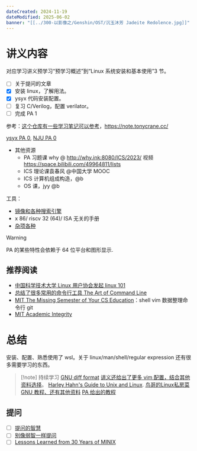 ```yaml
---
dateCreated: 2024-11-19
dateModified: 2025-06-02
banner: "[[../300-以影像之/Genshin/OST/沉玉沐芳 Jadeite Redolence.jpg]]"
---
```

# 讲义内容

对应学习讲义预学习“预学习概述”到“Linux 系统安装和基本使用”3 节。

- [ ] 关于提问的文章
- [x] 安装 linux，了解用法。
- [x] ysyx 代码安装配置。
- [ ] 复习 C/Verilog，配置 verilator。
- [ ] 完成 PA 1

参考：<a href="https://github.com/redlightASl/Notes/blob/master/%E8%AE%A1%E7%AE%97%E6%9C%BA%E5%BA%95%E5%B1%82/%E4%B8%80%E7%94%9F%E4%B8%80%E8%8A%AF/%E4%B8%80%E7%94%9F%E4%B8%80%E8%8A%AF%E5%AD%A6%E4%B9%A0%E7%AC%94%E8%AE%B01%E3%80%90verilator%E3%80%91.md">这个仓库有一些学习笔记可以参考</a>，https://note.tonycrane.cc/

<a href=" https://ysyx.oscc.cc/docs/ics-pa/PA0.html">ysyx PA 0</a>, <a href="https://nju-projectn.github.io/ics-pa-gitbook/ics2024/">NJU PA 0</a>

- 其他资源
	- PA 习题课 why @ http://why.ink:8080/ICS/2023/ 视频 https://space.bilibili.com/49964811/lists
	- ICS 理论课袁春风 @中国大学 MOOC
	- ICS 计算机组成构造，@b
	- OS 课，jyy @b

工具：

- <a href="https://dir.scmor.com/">镜像和各种搜索引擎</a>
- x 86/ riscv 32 (64)/ ISA 无关的手册
- <a href=" https://nju-projectn.github.io/ics-pa-gitbook/ics2024/blank.html">杂项各种</a>

> [!warning]
PA 的某些特性会依赖于 64 位平台和图形显示.

## 推荐阅读
- <a href=" https://101.ustclug.org/">中国科学技术大学 Linux 用户协会发起 linux 101</a>
- <a href="总结了很多常用的命令行工具">总结了很多常用的命令行工具 The Art of Command Line</a>
- <a href=" https://missing-semester-cn.github.io/">MIT The Missing Semester of Your CS Education</a>：shell vim 数据整理命令行 git
- <a href=" https://ysyx.oscc.cc/docs/ics-pa/PA0.html">MIT Academic Integrity</a>

# 总结

安装、配置、熟悉使用了 wsl。关于 linux/man/shell/regular expression 还有很多需要学习的东西。

> [!note] 持续学习
[GNU diff format](http://www.gnu.org/software/diffutils/manual/html_node/Unified-Format.html)
<a href=" https://nju-projectn.github.io/ics-pa-gitbook/ics2024/0.4.html">讲义还给出了更多 vim 配置，结合其他资料选择</a>。
[Harley Hahn's Guide to Unix and Linux](http://www.harley.com/books/sg3.html).
[鸟哥的Linux私房菜](http://linux.vbird.org/linux_basic)
> <a href=" https://linuxconfig.org/gdb-debugging-tutorial-for-beginners">GNU 教程、还有其他资料</a>
> <a href=" https://ysyx.oscc.cc/docs/ics-pa/linux.html#%E5%9C%A8linux%E4%B8%8B%E7%BC%96%E5%86%99hello-world%E7%A8%8B%E5%BA%8F">PA 给出的教程</a>

## 提问
- [ ] [提问的智慧](https://github.com/ryanhanwu/How-To-Ask-Questions-The-Smart-Way/blob/master/README-zh_CN.md)
- [ ] [别像弱智一样提问](https://github.com/tangx/Stop-Ask-Questions-The-Stupid-Ways/blob/master/README.md)
- [ ] [Lessons Learned from 30 Years of MINIX](https://cacm.acm.org/magazines/2016/3/198874-lessons-learned-from-30-years-of-minix/fulltext)
